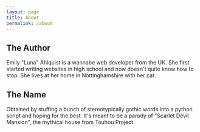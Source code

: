 ```yaml
---
layout: page
title: About
permalink: /about
---
```


## The Author
Emily "Luna" Ahlquist is a wannabe web developer from the UK. She first started
writing websites in high school and now doesn't quite know how to stop. She
lives at her home in Nottinghamshire with her cat.

## The Name
Obtained by stuffing a bunch of stereotypically gothic words into a python
script and hoping for the best. It's meant to be a parody of "Scarlet Devil
Mansion", the mythical house from Touhou Project.